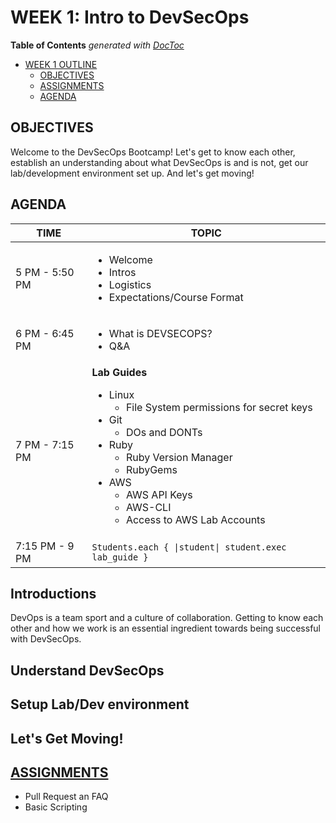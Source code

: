 # WEEK 1: Intro to DevSecOps

<!-- START doctoc generated TOC please keep comment here to allow auto update -->
<!-- DON'T EDIT THIS SECTION, INSTEAD RE-RUN doctoc TO UPDATE -->
**Table of Contents**  *generated with [DocToc](https://github.com/thlorenz/doctoc)*

- [WEEK 1 OUTLINE](#week-1-outline)
  - [OBJECTIVES](#objectives)
  - [ASSIGNMENTS](#assignments)
  - [AGENDA](#agenda)

<!-- END doctoc generated TOC please keep comment here to allow auto update -->

## OBJECTIVES
Welcome to the DevSecOps Bootcamp!  Let's get to know each other, establish an understanding about what DevSecOps is and is not, get our lab/development environment set up.  And let's get moving!

## AGENDA
TIME | TOPIC
---|---
5 PM - 5:50 PM | <ul><li>Welcome</li><li>Intros</li><li>Logistics</li><li>Expectations/Course Format</li><ul>
6 PM - 6:45 PM | <ul><li>What is DEVSECOPS?</li><li>Q&A</li></ul>
7 PM - 7:15 PM | **Lab Guides** <ul><li>Linux<ul><li>File System permissions for secret keys</li></ul></li><li>Git<ul><li>DOs and DONTs</li></ul></li><li>Ruby<ul><li>Ruby Version Manager</li><li>RubyGems</li></ul></li><li>AWS<ul><li>AWS API Keys</li><li>AWS-CLI</li><li>Access to AWS Lab Accounts</li></ul></li></ul>
7:15 PM - 9 PM | <code>Students.each { &#124;student&#124; student.exec lab_guide }</code>

## Introductions
DevOps is a team sport and a culture of collaboration.  Getting to know each other and how we work is an essential ingredient towards being successful with DevSecOps.  

## Understand DevSecOps

## Setup Lab/Dev environment

## Let's Get Moving!

## [ASSIGNMENTS](ASSIGNMENTS.md)
- Pull Request an FAQ
- Basic Scripting

